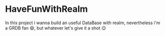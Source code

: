 # HaveFunWithRealm
In this project i wanna build an useful DataBase with realm, nevertheless i'm a GRDB fan 😄, but whatever let's give it a shot 😉
